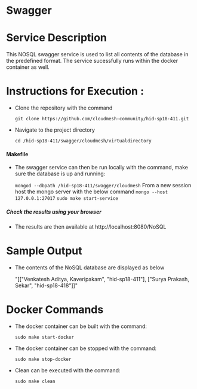 # Swagger

# Service Description

This NOSQL swagger service is used to list all contents of the database in the predefined format. The service sucessfully
runs within the docker container as well.
 
# Instructions for Execution :

* Clone the repository with the command

    `
    git clone https://github.com/cloudmesh-community/hid-sp18-411.git
    `  

* Navigate to the project directory

    `
    cd /hid-sp18-411/swagger/cloudmesh/virtualdirectory
    `

#### Makefile
* The swagger service can then be run locally with the command, make sure the database is up and running: 
    
    
    `
    mongod --dbpath /hid-sp18-411/swagger/cloudmesh
    `
    From a new session host the mongo server with the below command
    `
    mongo --host 127.0.0.1:27017
    `
    `
    sudo make start-service
    `

##### Check the results using your browser
* The results are then available at http://localhost:8080/NoSQL  

# Sample Output

* The contents of the NoSQL database are displayed as below

    "[[\"Venkatesh Aditya, Kaveripakam\", \"hid-sp18-411\"], [\"Surya Prakash, Sekar\", \"hid-sp18-418\"]]"

# Docker Commands

* The docker container can be built with the command: 

    `
    sudo make start-docker
    `  
* The docker container can be stopped with the command: 

    `
    sudo make stop-docker
    `  
    
* Clean can be executed with the command: 

    `
    sudo make clean
    `  
